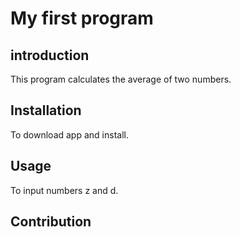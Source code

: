 # My first program
 
## introduction
This program calculates the average of two numbers.

## Installation
To download app and install.
## Usage
To input numbers z and d.
## Contribution

